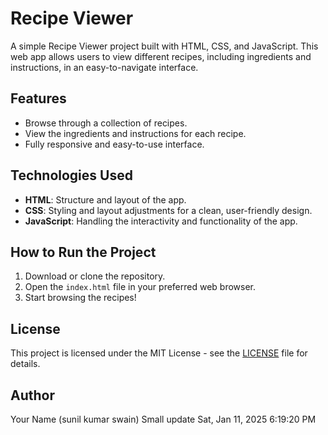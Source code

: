 # Recipe Viewer

A simple Recipe Viewer project built with HTML, CSS, and JavaScript. This web app allows users to view different recipes, including ingredients and instructions, in an easy-to-navigate interface.

## Features
- Browse through a collection of recipes.
- View the ingredients and instructions for each recipe.
- Fully responsive and easy-to-use interface.

## Technologies Used
- **HTML**: Structure and layout of the app.
- **CSS**: Styling and layout adjustments for a clean, user-friendly design.
- **JavaScript**: Handling the interactivity and functionality of the app.

## How to Run the Project
1. Download or clone the repository.
2. Open the `index.html` file in your preferred web browser.
3. Start browsing the recipes!

## License
This project is licensed under the MIT License - see the [LICENSE](LICENSE) file for details.

## Author
Your Name (sunil kumar swain)
Small update Sat, Jan 11, 2025  6:19:20 PM
